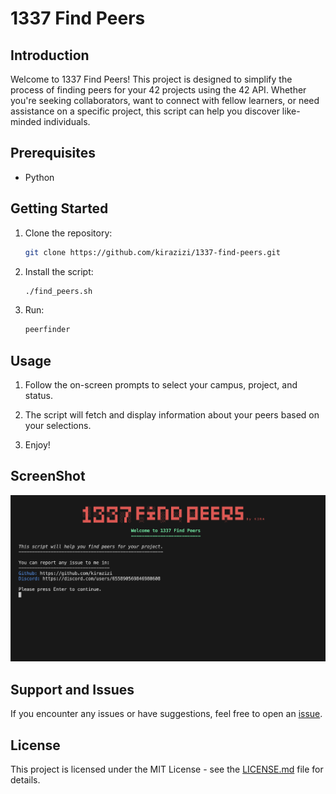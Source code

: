 # 1337 Find Peers

## Introduction

Welcome to 1337 Find Peers! This project is designed to simplify the process of finding peers for your 42 projects using the 42 API. Whether you're seeking collaborators, want to connect with fellow learners, or need assistance on a specific project, this script can help you discover like-minded individuals.

## Prerequisites

- Python

## Getting Started

1. Clone the repository:

    ```bash
    git clone https://github.com/kirazizi/1337-find-peers.git
    ```

2. Install the script:

    ```bash
    ./find_peers.sh
    ```

3. Run:

    ```bash
    peerfinder
    ```

## Usage

1. Follow the on-screen prompts to select your campus, project, and status.

2. The script will fetch and display information about your peers based on your selections.

3. Enjoy!

## ScreenShot

![Alt Text](https://github.com/kirazizi/1337-find-peers/blob/master/src/finder.png)

## Support and Issues

If you encounter any issues or have suggestions, feel free to open an [issue](https://github.com/kirazizi/1337-find-peers/issues).

## License

This project is licensed under the MIT License - see the [LICENSE.md](LICENSE.md) file for details.
